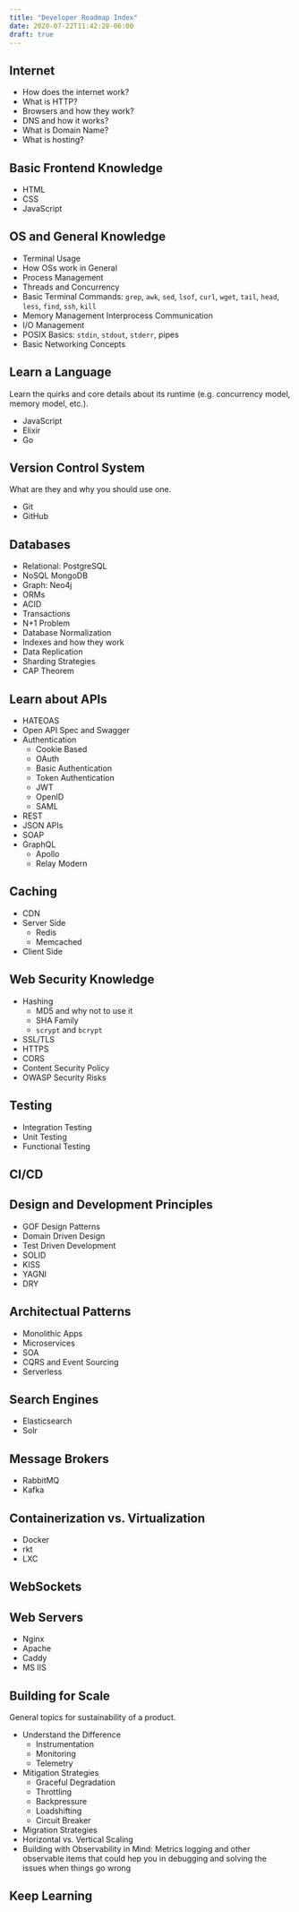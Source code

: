 ```yaml
---
title: "Developer Roadmap Index"
date: 2020-07-22T11:42:28-06:00
draft: true
---
```


## Internet

- How does the internet work?
- What is HTTP?
- Browsers and how they work?
- DNS and how it works?
- What is Domain Name?
- What is hosting?

## Basic Frontend Knowledge

- HTML
- CSS
- JavaScript

## OS and General Knowledge

- Terminal Usage
- How OSs work in General
- Process Management
- Threads and Concurrency
- Basic Terminal Commands: `grep`, `awk`, `sed`, `lsof`, `curl`, `wget`, `tail`, `head`, `less`, `find`, `ssh`, `kill`
- Memory Management Interprocess Communication
- I/O Management
- POSIX Basics: `stdin`, `stdout`, `stderr`, pipes
- Basic Networking Concepts

## Learn a Language

Learn the quirks and core details about its runtime (e.g. concurrency model, memory model, etc.).

- JavaScript
- Elixir
- Go

## Version Control System

What are they and why you should use one.

- Git
- GitHub

## Databases

- Relational: PostgreSQL
- NoSQL MongoDB
- Graph: Neo4j
- ORMs
- ACID
- Transactions
- N+1 Problem
- Database Normalization
- Indexes and how they work
- Data Replication
- Sharding Strategies
- CAP Theorem

## Learn about APIs

- HATEOAS
- Open API Spec and Swagger
- Authentication
  - Cookie Based
  - OAuth
  - Basic Authentication
  - Token Authentication
  - JWT
  - OpenID
  - SAML
- REST
- JSON APIs
- SOAP
- GraphQL
  - Apollo
  - Relay Modern

## Caching

- CDN
- Server Side
  - Redis
  - Memcached
- Client Side

## Web Security Knowledge

- Hashing
  - MD5 and why not to use it
  - SHA Family
  - `scrypt` and `bcrypt`
- SSL/TLS
- HTTPS
- CORS
- Content Security Policy
- OWASP Security Risks

## Testing

- Integration Testing
- Unit Testing
- Functional Testing

## CI/CD

## Design and Development Principles

- GOF Design Patterns
- Domain Driven Design
- Test Driven Development
- SOLID
- KISS
- YAGNI
- DRY

## Architectual Patterns

- Monolithic Apps
- Microservices
- SOA
- CQRS and Event Sourcing
- Serverless

## Search Engines

- Elasticsearch
- Solr

## Message Brokers

- RabbitMQ
- Kafka

## Containerization vs. Virtualization

- Docker
- rkt
- LXC

## WebSockets

## Web Servers

- Nginx
- Apache
- Caddy
- MS IIS

## Building for Scale

General topics for sustainability of a product.

- Understand the Difference
  - Instrumentation
  - Monitoring
  - Telemetry
- Mitigation Strategies
  - Graceful Degradation
  - Throttling
  - Backpressure
  - Loadshifting
  - Circuit Breaker
- Migration Strategies
- Horizontal vs. Vertical Scaling
- Building with Observability in Mind: Metrics logging and other observable items that could hep you in debugging and solving the issues when things go wrong

## Keep Learning
